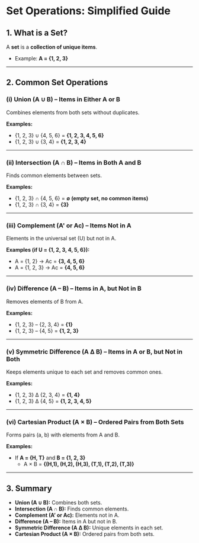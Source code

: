 # **Set Operations: Simplified Guide**  

## **1. What is a Set?**  
A **set** is a **collection of unique items**.  
- Example: **A = {1, 2, 3}**  

---

## **2. Common Set Operations**  

### **(i) Union (A ∪ B) – Items in Either A or B**  
Combines elements from both sets without duplicates.  

**Examples:**  
- {1, 2, 3} ∪ {4, 5, 6} = **{1, 2, 3, 4, 5, 6}**  
- {1, 2, 3} ∪ {3, 4} = **{1, 2, 3, 4}**  

---

### **(ii) Intersection (A ∩ B) – Items in Both A and B**  
Finds common elements between sets.  

**Examples:**  
- {1, 2, 3} ∩ {4, 5, 6} = **∅ (empty set, no common items)**  
- {1, 2, 3} ∩ {3, 4} = **{3}**  

---

### **(iii) Complement (A' or Ac) – Items Not in A**  
Elements in the universal set (U) but not in A.  

**Examples (if U = {1, 2, 3, 4, 5, 6}):**  
- A = {1, 2} → Ac = **{3, 4, 5, 6}**  
- A = {1, 2, 3} → Ac = **{4, 5, 6}**  

---

### **(iv) Difference (A – B) – Items in A, but Not in B**  
Removes elements of B from A.  

**Examples:**  
- {1, 2, 3} – {2, 3, 4} = **{1}**  
- {1, 2, 3} – {4, 5} = **{1, 2, 3}**  

---

### **(v) Symmetric Difference (A Δ B) – Items in A or B, but Not in Both**  
Keeps elements unique to each set and removes common ones.  

**Examples:**  
- {1, 2, 3} Δ {2, 3, 4} = **{1, 4}**  
- {1, 2, 3} Δ {4, 5} = **{1, 2, 3, 4, 5}**  

---

### **(vi) Cartesian Product (A × B) – Ordered Pairs from Both Sets**  
Forms pairs (a, b) with elements from A and B.  

**Examples:**  
- If **A = {H, T}** and **B = {1, 2, 3}**  
  - A × B = **{(H,1), (H,2), (H,3), (T,1), (T,2), (T,3)}**  

---

## **3. Summary**  
- **Union (A ∪ B):** Combines both sets.  
- **Intersection (A ∩ B):** Finds common elements.  
- **Complement (A’ or Ac):** Elements not in A.  
- **Difference (A – B):** Items in A but not in B.  
- **Symmetric Difference (A Δ B):** Unique elements in each set.  
- **Cartesian Product (A × B):** Ordered pairs from both sets.  